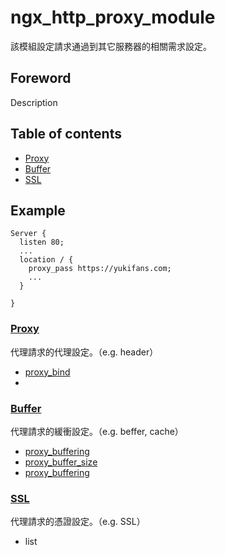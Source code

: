 # ngx_http_proxy_module
該模組設定請求通過到其它服務器的相關需求設定。

## Foreword
Description

## Table of contents
- [Proxy](#proxy)
- [Buffer](#buffer)
- [SSL](#ssl)

## Example

```
Server {
  listen 80;
  ...
  location / {
    proxy_pass https://yukifans.com;
    ...
  }
  
}
```

### [Proxy](proxy)
代理請求的代理設定。（e.g. header）

- [proxy_bind](proxy#proxy_bind)
- []()

### [Buffer](buffer)
代理請求的緩衝設定。（e.g. beffer, cache）

- [proxy_buffering](buffer#proxy_buffering)
- [proxy_buffer_size](buffer#proxy_buffer_size)
- [proxy_buffering](buffer#proxy_buffering)

### [SSL](ssl)
代理請求的憑證設定。（e.g. SSL）
- list 
